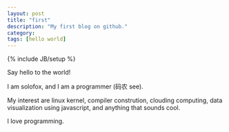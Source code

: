 ```yaml
---
layout: post
title: "first"
description: "My first blog on github."
category: 
tags: [hello world]
---
```

{% include JB/setup %}

Say hello to the world!

I am solofox, and I am a programmer (码农 see).

My interest are linux kernel, compiler constrution, clouding computing, data visualization using javascript, and anything that sounds cool.

I love programming.



